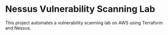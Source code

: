 # Nessus Vulnerability Scanning Lab
This project automates a vulnerability scanning lab on AWS using Terraform and Nessus.
